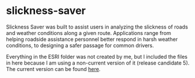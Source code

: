 # slickness-saver

Slickness Saver was built to assist users in analyzing the slickness of roads and weather conditions along a given route. Applications range from helping roadside assistance personnel better respond in harsh weather conditions, to designing a safer passage for common drivers.

Everything in the ESRI folder was not created by me, but I included the files in here because I am using a non-current version of it (release candidate 5). The current version can be found <a href="https://esri.github.io/esri-leaflet/">here</a>.
